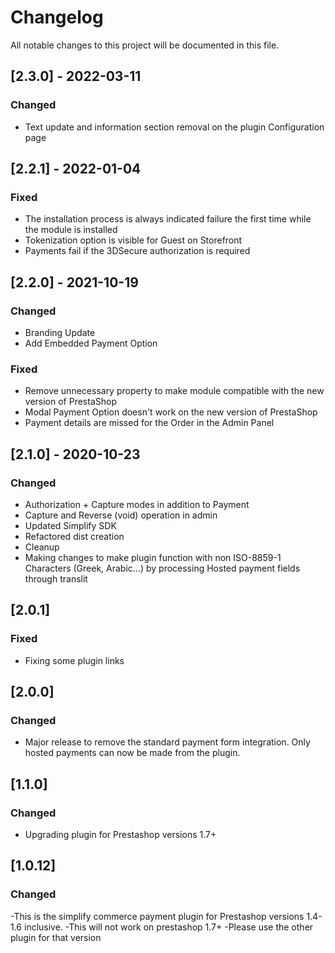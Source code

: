 # Changelog
All notable changes to this project will be documented in this file.

## [2.3.0] - 2022-03-11
### Changed
- Text update and information section removal on the plugin Configuration page 


## [2.2.1] - 2022-01-04
### Fixed
- The installation process is always indicated failure the first time while the module is installed
- Tokenization option is visible for Guest on Storefront
- Payments fail if the 3DSecure authorization is required


## [2.2.0] - 2021-10-19
### Changed
- Branding Update
- Add Embedded Payment Option

### Fixed
- Remove unnecessary property to make module compatible with the new version of PrestaShop
- Modal Payment Option doesn't work on the new version of PrestaShop
- Payment details are missed for the Order in the Admin Panel


## [2.1.0] - 2020-10-23
### Changed
- Authorization + Capture modes in addition to Payment
- Capture and Reverse (void) operation in admin
- Updated Simplify SDK
- Refactored dist creation
- Cleanup
- Making changes to make plugin function with non ISO-8859-1 Characters (Greek, Arabic...) by processing Hosted payment fields through translit


## [2.0.1]
### Fixed
- Fixing some plugin links


## [2.0.0]
### Changed
- Major release to remove the standard payment form integration. Only hosted payments can now be made from the plugin.


## [1.1.0]
### Changed
- Upgrading plugin for Prestashop versions 1.7+


## [1.0.12]
### Changed
-This is the simplify commerce payment plugin for Prestashop versions 1.4-1.6 inclusive.
-This will not work on prestashop 1.7+
-Please use the other plugin for that version


